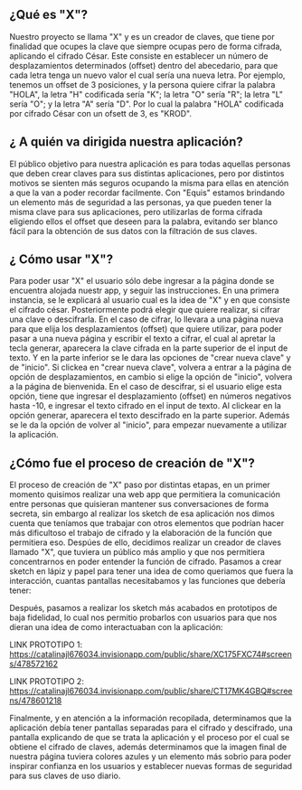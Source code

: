## ¿Qué es "X"?

Nuestro proyecto se llama "X" y es un creador de claves, que tiene por finalidad que ocupes la clave que siempre ocupas pero de forma cifrada, aplicando el cifrado César. Este consiste en establecer un número de desplazamientos determinados (offset) dentro del abecedario, para que cada letra tenga un nuevo valor el cual sería una nueva letra. Por ejemplo, tenemos un offset de 3 posiciones, y la persona quiere cifrar la palabra "HOLA", la letra "H" codificada sería "K"; la letra "O" sería "R"; la letra "L" sería "O"; y la letra "A" sería "D". Por lo cual la palabra "HOLA" codificada por cifrado César con un ofsett de 3, es "KROD".

## ¿ A quién va dirigida nuestra aplicación? 

El público objetivo para nuestra aplicación es para todas aquellas personas que deben crear claves para sus distintas aplicaciones, pero por distintos motivos se sienten más seguros ocupando la misma para ellas en atención a que la van a poder recordar facilmente. Con "Equis" estamos brindando un elemento más de seguridad a las personas, ya que pueden tener la misma clave para sus aplicaciones, pero utilizarlas de forma cifrada eligiendo ellos el offset que deseen para la palabra, evitando ser blanco fácil para la obtención de sus datos con la filtración de sus claves. 

## ¿ Cómo usar "X"? 

Para poder usar "X" el usuario sólo debe ingresar a la página donde se encuentra alojada nuestr app, y seguir las instrucciones. En una primera instancia, se le explicará al usuario cual es la idea de "X" y en que consiste el cifrado césar. Posteriormente podrá elegir que quiere realizar, si cifrar una clave o descifrarla. 
En el caso de cifrar, lo llevara a una página nueva para que elija los desplazamientos (offset) que quiere utilizar, para poder pasar a una nueva página y escribir el texto a cifrar, el cual al apretar la tecla generar, aparecera la clave cifrada en la parte superior de el input de texto. Y en la parte inferior se le dara las opciones de "crear nueva clave" y de "inicio". Si clickea en "crear nueva clave", volvera a entrar a la página de opción de desplazamientos, en cambio si elige la opción de "inicio", volvera a la página de bienvenida. 
En el caso de descifrar, si el usuario elige esta opción, tiene que ingresar el desplazamiento (offset) en números negativos hasta -10, e ingresar el texto cifrado en el input de texto. Al clickear en la opción generar, aparecera el texto descifrado en la parte superior. 
Además se le da la opción de volver al "inicio", para empezar nuevamente a utilizar la aplicación. 

## ¿Cómo fue el proceso de creación de "X"?

El proceso de creación de "X" paso por distintas etapas, en un primer momento quisimos realizar una web app que permitiera la comunicación entre personas que quisieran mantener sus conversaciones de forma secreta, sin embargo al realizar los sketch de esa aplicación nos dimos cuenta que teníamos que trabajar con otros elementos que podrían hacer más dificultoso el trabajo de cifrado y la elaboración de la función que permitiera eso. Despúes de ello, decidimos realizar un creador de claves llamado "X", que tuviera un público más amplio y que nos permitiera concentrarnos en poder entender la función de cifrado. 
Pasamos a crear sketch en lápiz y papel para tener una idea de como queriamos que fuera la interacción, cuantas pantallas necesitabamos y las funciones que debería tener: 




Después, pasamos a realizar los sketch más acabados en prototipos de baja fidelidad, lo cual nos permitio probarlos con usuarios para que nos dieran una idea de como interactuaban con la aplicación:

LINK PROTOTIPO 1: https://catalinajl676034.invisionapp.com/public/share/XC175FXC74#screens/478572162

LINK PROTOTIPO 2: https://catalinajl676034.invisionapp.com/public/share/CT17MK4GBQ#screens/478601218

Finalmente, y en atención a la información recopilada, determinamos que la aplicación debía tener pantallas separadas para el cifrado y descifrado, una pantalla explicando de que se trata la aplicación y el proceso por el cual se obtiene el cifrado de claves, además determinamos que la imagen final de nuestra página tuviera colores azules y un elemento más sobrio para poder inspirar confianza en los usuarios y establecer nuevas formas de seguridad para sus claves de uso diario. 

